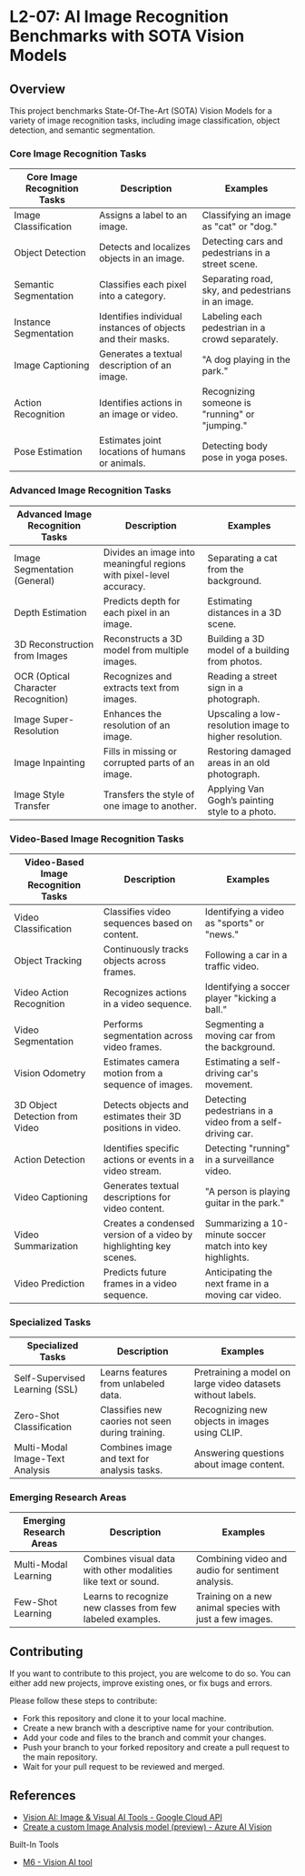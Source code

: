 # L2-07: AI Image Recognition Benchmarks with SOTA Vision Models

## Overview

This project benchmarks State-Of-The-Art (SOTA) Vision Models for a variety of image recognition tasks, including image classification, object detection, and semantic segmentation.

### Core Image Recognition Tasks

| **Core Image Recognition Tasks** | **Description** | **Examples** |
|--|--|--|
| Image Classification | Assigns a label to an image. | Classifying an image as "cat" or "dog." |
| Object Detection | Detects and localizes objects in an image. | Detecting cars and pedestrians in a street scene. |
| Semantic Segmentation | Classifies each pixel into a category. | Separating road, sky, and pedestrians in an image. |
| Instance Segmentation | Identifies individual instances of objects and their masks. | Labeling each pedestrian in a crowd separately. |
| Image Captioning | Generates a textual description of an image. | "A dog playing in the park." |
| Action Recognition | Identifies actions in an image or video. | Recognizing someone is "running" or "jumping." |
| Pose Estimation | Estimates joint locations of humans or animals. | Detecting body pose in yoga poses. |

### Advanced Image Recognition Tasks

| **Advanced Image Recognition Tasks** | **Description** | **Examples** |
|--|--|--|
| Image Segmentation (General) | Divides an image into meaningful regions with pixel-level accuracy. | Separating a cat from the background. |
| Depth Estimation | Predicts depth for each pixel in an image. | Estimating distances in a 3D scene. |
| 3D Reconstruction from Images | Reconstructs a 3D model from multiple images. | Building a 3D model of a building from photos. |
| OCR (Optical Character Recognition) | Recognizes and extracts text from images. | Reading a street sign in a photograph. |
| Image Super-Resolution | Enhances the resolution of an image. | Upscaling a low-resolution image to higher resolution. |
| Image Inpainting | Fills in missing or corrupted parts of an image. | Restoring damaged areas in an old photograph. |
| Image Style Transfer | Transfers the style of one image to another. | Applying Van Gogh’s painting style to a photo. |

### Video-Based Image Recognition Tasks

| **Video-Based Image Recognition Tasks** | **Description** | **Examples** |
|--|--|--|
| Video Classification | Classifies video sequences based on content. | Identifying a video as "sports" or "news." |
| Object Tracking | Continuously tracks objects across frames. | Following a car in a traffic video. |
| Video Action Recognition | Recognizes actions in a video sequence. | Identifying a soccer player "kicking a ball." |
| Video Segmentation | Performs segmentation across video frames. | Segmenting a moving car from the background. |
| Vision Odometry | Estimates camera motion from a sequence of images. | Estimating a self-driving car's movement. |
| 3D Object Detection from Video | Detects objects and estimates their 3D positions in video. | Detecting pedestrians in a video from a self-driving car. |
| Action Detection | Identifies specific actions or events in a video stream. | Detecting "running" in a surveillance video. |
| Video Captioning | Generates textual descriptions for video content. | "A person is playing guitar in the park." |
| Video Summarization | Creates a condensed version of a video by highlighting key scenes. | Summarizing a 10-minute soccer match into key highlights. |
| Video Prediction | Predicts future frames in a video sequence. | Anticipating the next frame in a moving car video. |

### Specialized Tasks

| **Specialized Tasks** | **Description** | **Examples** |
|--|--|--|
| Self-Supervised Learning (SSL) | Learns features from unlabeled data. | Pretraining a model on large video datasets without labels. |
| Zero-Shot Classification | Classifies new caories not seen during training. | Recognizing new objects in images using CLIP. |
| Multi-Modal Image-Text Analysis | Combines image and text for analysis tasks. | Answering questions about image content. |

### Emerging Research Areas

| **Emerging Research Areas** | **Description** | **Examples** |
|--|--|--|
| Multi-Modal Learning | Combines visual data with other modalities like text or sound. | Combining video and audio for sentiment analysis. |
| Few-Shot Learning | Learns to recognize new classes from few labeled examples. | Training on a new animal species with just a few images. |


## Contributing

If you want to contribute to this project, you are welcome to do so. You can either add new projects, improve existing ones, or fix bugs and errors. 

Please follow these steps to contribute:

- Fork this repository and clone it to your local machine.
- Create a new branch with a descriptive name for your contribution.
- Add your code and files to the branch and commit your changes.
- Push your branch to your forked repository and create a pull request to the main repository.
- Wait for your pull request to be reviewed and merged.

## References

- [Vision AI: Image & Visual AI Tools - Google Cloud API](https://cloud.google.com/vision?hl=en)
- [Create a custom Image Analysis model (preview) - Azure AI Vision](https://learn.microsoft.com/en-us/azure/ai-services/computer-vision/how-to/model-customization?tabs=studio)

Built-In Tools
- [M6 - Vision AI tool](https://www.ml6.eu/solutions/vision-ai)

